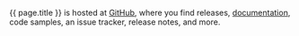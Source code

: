 {{ page.title }} is hosted at [GitHub]({{include.sdk.github}}), where you find releases, [documentation]({{include.sdk.documentation}}), code samples, an issue tracker, release notes, and more.
